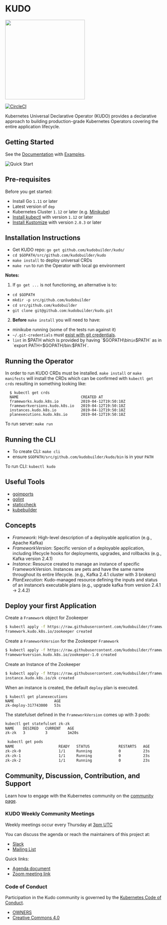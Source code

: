 # KUDO

<img src="https://kudo.dev/images/kudo_horizontal_color.png" srcset="https://kudo.dev/images/kudo_horizontal_color@2x.png 2x" width="256">

[![CircleCI](https://circleci.com/gh/kudobuilder/kudo.svg?style=svg)](https://circleci.com/gh/kudobuilder/kudo)

Kubernetes Universal Declarative Operator (KUDO) provides a declarative approach to building production-grade Kubernetes Operators covering the entire application lifecycle.

## Getting Started

See the [Documentation](docs) with [Examples](config/samples).

![Quick Start](docs/images/quickstart-0.1.0.gif)

## Pre-requisites

Before you get started:

- Install Go `1.11` or later
- Latest version of `dep`
- Kubernetes Cluster `1.12` or later (e.g. [Minikube](https://kubernetes.io/docs/tasks/tools/install-minikube/))
- [Install kubectl](https://kubernetes.io/docs/tasks/tools/install-kubectl/) with version `1.12` or later
- [Install Kustomize](https://github.com/kubernetes-sigs/kustomize/blob/master/docs/INSTALL.md) with version `2.0.3` or later

## Installation Instructions

- Get KUDO repo: `go get github.com/kudobuilder/kudo/`
- `cd $GOPATH/src/github.com/kudobuilder/kudo`
- `make install` to deploy universal CRDs
- `make run` to run the Operator with local go environment

**Notes:**
1. If `go get ...` is not functioning, an alternative is to:
  * `cd $GOPATH`
  * `mkdir -p src/github.com/kudobuilder`
  * `cd src/github.com/kudobuilder`
  * `git clone git@github.com:kudobuilder/kudo.git`
2. **Before** `make install` you will need to have:
  * minikube running (some of the tests run against it)
  * `~/.git-credentials` must [exist with git credentials](https://kudo.dev/docs/getting-started#setting-up-github-credentials).
  * `lint` in $PATH which is provided by having `$GOPATH\bin` in `$PATH` as in `export PATH=$GOPATH/bin:$PATH`.

## Running the Operator
In order to run KUDO CRDs must be installed. `make install` or `make manifests` will install the CRDs which can be confirmed with `kubectl get crds` resulting in something looking like:

```
  $ kubectl get crds
  NAME                            CREATED AT
  frameworks.kudo.k8s.io          2019-04-12T19:50:18Z
  frameworkversions.kudo.k8s.io   2019-04-12T19:50:18Z
  instances.kudo.k8s.io           2019-04-12T19:50:18Z
  planexecutions.kudo.k8s.io      2019-04-12T19:50:18Z
```

To run server: `make run`

## Running the CLI

* To create CLI: `make cli`
* ensure `$GOPATH/src/github.com/kudobuilder/kudo/bin` is in your `PATH`

To run CLI: `kubectl kudo`

## Useful Tools
  * [goimports](https://godoc.org/golang.org/x/tools/cmd/goimports)
  * [golint](https://github.com/golang/lint)
  * [staticcheck](https://github.com/dominikh/go-tools#installation)
  * [kubebuilder](https://book.kubebuilder.io/getting_started/installation_and_setup.html)

## Concepts
- *Framework*: High-level description of a deployable application (e.g., Apache Kafka)
- *FrameworkVersion*: Specific version of a deployable application, including lifecycle hooks for deployments, upgrades, and rollbacks (e.g., Kafka version 2.4.1)
- *Instance*: Resource created to manage an instance of specific FrameworkVersion. Instances are pets and have the same name throughout its entire lifecycle. (e.g., Kafka 2.4.1 cluster with 3 brokers)
- *PlanExecution*: Kudo-managed resource defining the inputs and status of an instance’s executable plans (e.g., upgrade kafka from version 2.4.1 -> 2.4.2)

## Deploy your first Application

Create a `Framework` object for Zookeeper
```bash
$ kubectl apply -f https://raw.githubusercontent.com/kudobuilder/frameworks/master/repo/stable/zookeeper/versions/0/zookeeper-framework.yaml
framework.kudo.k8s.io/zookeeper created
```

Create a `FrameworkVersion` for the Zookeeper `Framework`

```bash
$ kubectl apply -f https://raw.githubusercontent.com/kudobuilder/frameworks/master/repo/stable/zookeeper/versions/0/zookeeper-frameworkversion.yaml
frameworkversion.kudo.k8s.io/zookeeper-1.0 created
```


Create an Instance of the Zookeeper
```bash
$ kubectl apply -f https://raw.githubusercontent.com/kudobuilder/frameworks/master/repo/stable/zookeeper/versions/0/zookeeper-instance.yaml
instance.kudo.k8s.io/zk created
```

When an instance is created, the default `deploy` plan is executed.

```
$ kubectl get planexecutions
NAME                  AGE
zk-deploy-317743000   53s
```

The statefulset defined in the `FrameworkVersion` comes up with 3 pods:

```bash
kubectl get statefulset zk-zk
NAME    DESIRED   CURRENT   AGE
zk-zk   3         3         1m20s
```

```bash
 kubectl get pods
NAME                    READY   STATUS             RESTARTS   AGE
zk-zk-0                 1/1     Running            0          23s
zk-zk-1                 1/1     Running            0          23s
zk-zk-2                 1/1     Running            0          23s
```


## Community, Discussion, Contribution, and Support

Learn how to engage with the Kubernetes community on the [community page](http://kubernetes.io/community/).

### KUDO Weekly Community Meetings

Weekly meetings occur every Thursday at [3pm UTC](https://www.google.com/search?q=3pm+UTC)

You can discuss the agenda or reach the maintainers of this project at:

- [Slack](https://kubernetes.slack.com/messages/kudo/)
- [Mailing List](https://groups.google.com/d/forum/kudobuilder)

Quick links:

- [Agenda document](https://docs.google.com/document/d/1UqgtCMUHSsOohZYF8K7zX8WcErttuMSx7NbvksIbZgg)
- [Zoom meeting link](https://mesosphere.zoom.us/j/443128842)

### Code of Conduct

Participation in the Kudo community is governed by the [Kubernetes Code of Conduct](code-of-conduct.md).

- [OWNERS](https://github.com/kudobuilder/kudo/blob/master/OWNERS)
- [Creative Commons 4.0](https://git.k8s.io/website/LICENSE)
